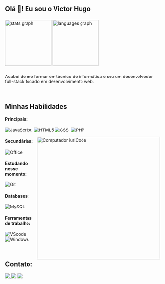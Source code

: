 <h2 align="left">Olá 👋! Eu sou o Victor Hugo</h2>

###

<div align="left">
  <img src="https://github-readme-stats.vercel.app/api?username=VictorHugo1204&hide_title=false&hide_rank=false&show_icons=true&include_all_commits=true&count_private=true&disable_animations=false&theme=radical&locale=pt-br&hide_border=false" height="150" alt="stats graph"  />
  <img src="https://github-readme-stats.vercel.app/api/top-langs?username=VictorHugo1204&locale=pt-br&hide_title=false&layout=compact&card_width=320&langs_count=5&theme=radical&hide_border=false&custom_title=Linguagens%20mais%20usadas" height="150" alt="languages graph"  />
</div>

###

<p align="left">Acabei de me formar em técnico de informática e sou um desenvolvedor full-stack focado em desenvolvimento web.</p>&nbsp;


## Minhas Habilidades

#### Principais:

![JavaScript](https://img.shields.io/badge/JavaScript-F7DF1E?style=for-the-badge&logo=javascript&logoColor=black)&nbsp;
![HTML5](https://img.shields.io/badge/HTML5-E34F26?style=for-the-badge&logo=html5&logoColor=white)
![CSS](https://img.shields.io/badge/CSS3-1572B6?style=for-the-badge&logo=css3&logoColor=white)&nbsp;
![PHP](https://img.shields.io/badge/PHP-777BB4?style=for-the-badge&logo=php&logoColor=white)


<img src="https://raw.githubusercontent.com/MicaelliMedeiros/micaellimedeiros/master/image/computer-illustration.png" min-width="400px" max-width="400px" width="400px" align="right" alt="Computador iuriCode">

#### Secundárias:

![Office](https://img.shields.io/badge/Microsoft_Office-D83B01?style=for-the-badge&logo=microsoft-office&logoColor=white)

#### Estudando nesse momento:

![Git](https://img.shields.io/badge/GIT-E44C30?style=for-the-badge&logo=git&logoColor=white)&nbsp;

#### Databases:

![MySQL](https://img.shields.io/badge/MySQL-005C84?style=for-the-badge&logo=mysql&logoColor=white)

#### Ferramentas de trabalho:

![VScode](https://img.shields.io/badge/vscode-4285F4?style=for-the-badge&logo=vscode&logoColor=white)&nbsp;
![Windows](https://img.shields.io/badge/Windows-0078D6?style=for-the-badge&logo=windows&logoColor=white)

&nbsp;
&nbsp;

## Contato:

<div> 
<a href="https://www.instagram.com/rafa.alexandrino" target="_blank"><img src="https://img.shields.io/badge/-Instagram-%23E4405F?style=for-the-badge&logo=instagram&logoColor=white">
</a>
<a href = "mailto:victorhugoms450@outlook.com"> <img src="https://img.shields.io/badge/Microsoft_Outlook-0078D4?style=for-the-badge&logo=microsoft-outlook&logoColor=white" target="_blank"></a>
<a href="www.linkedin.com/in/victor-hugo-ms" target="_blank"><img src="https://img.shields.io/badge/-LinkedIn-%230077B5?style=for-the-badge&logo=linkedin&logoColor=white"  target="_blank"></a> 
</div>&nbsp;&nbsp;
